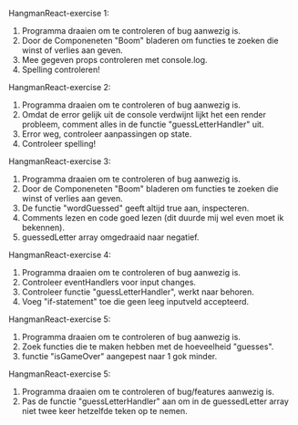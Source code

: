 HangmanReact-exercise 1:

1.  Programma draaien om te controleren of bug aanwezig is.
2.  Door de Componeneten "Boom" bladeren om functies te zoeken die winst of verlies aan geven.
3.  Mee gegeven props controleren met console.log.
4.  Spelling controleren!



HangmanReact-exercise 2:

1.  Programma draaien om te controleren of bug aanwezig is.
2.  Omdat de error gelijk uit de console verdwijnt lijkt het een render probleem,
    comment alles in de functie "guessLetterHandler" uit.
3.  Error weg, controleer aanpassingen op state.
4.  Controleer spelling!



HangmanReact-exercise 3:

1.  Programma draaien om te controleren of bug aanwezig is.
2.  Door de Componeneten "Boom" bladeren om functies te zoeken die winst of verlies aan geven.
3.  De functie "wordGuessed" geeft altijd true aan, inspecteren.
4.  Comments lezen en code goed lezen (dit duurde mij wel even moet ik bekennen).
5.  guessedLetter array omgedraaid naar negatief.



HangmanReact-exercise 4:

1.  Programma draaien om te controleren of bug aanwezig is.
2.  Controleer eventHandlers voor input changes.
3.  Controleer functie "guessLetterHandler", werkt naar behoren.
4.  Voeg "if-statement" toe die geen leeg inputveld accepteerd.



HangmanReact-exercise 5:

1.  Programma draaien om te controleren of bug aanwezig is.
2.  Zoek functies die te maken hebben met de hoeveelheid "guesses".
3.  functie "isGameOver" aangepest naar 1 gok minder.



HangmanReact-exercise 5:

1.  Programma draaien om te controleren of bug/features aanwezig is.
2.  Pas de functie "guessLetterHandler" aan om in de guessedLetter array niet twee
    keer hetzelfde teken op te nemen.
